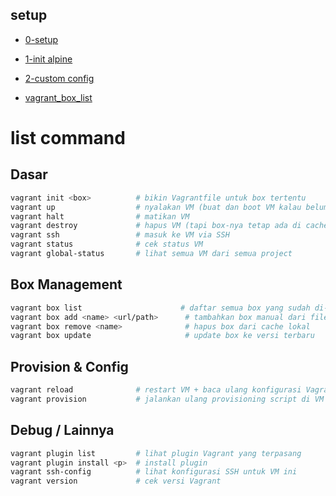 ## setup
- [0-setup](./0_setup.md)
- [1-init alpine](./1_init_alpine.md)
- [2-custom config](./2_custom_config.md)

- [vagrant_box_list](https://portal.cloud.hashicorp.com/vagrant/discover)

# list command
## Dasar
```bash
vagrant init <box>          # bikin Vagrantfile untuk box tertentu
vagrant up                  # nyalakan VM (buat dan boot VM kalau belum ada)
vagrant halt                # matikan VM
vagrant destroy             # hapus VM (tapi box-nya tetap ada di cache)
vagrant ssh                 # masuk ke VM via SSH
vagrant status              # cek status VM
vagrant global-status       # lihat semua VM dari semua project
```

## Box Management
```bash
vagrant box list                      # daftar semua box yang sudah di-download
vagrant box add <name> <url/path>      # tambahkan box manual dari file atau URL
vagrant box remove <name>              # hapus box dari cache lokal
vagrant box update                     # update box ke versi terbaru
```

## Provision & Config
```bash
vagrant reload              # restart VM + baca ulang konfigurasi Vagrantfile
vagrant provision           # jalankan ulang provisioning script di VM
```

## Debug / Lainnya
```bash
vagrant plugin list         # lihat plugin Vagrant yang terpasang
vagrant plugin install <p>  # install plugin
vagrant ssh-config          # lihat konfigurasi SSH untuk VM ini
vagrant version             # cek versi Vagrant
```